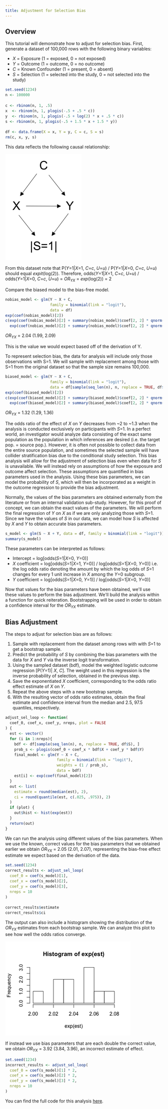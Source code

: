 ```yaml
---
title: Adjustment for Selection Bias
---
```


## Overview
This tutorial will demonstrate how to adjust for selection bias. First, generate a dataset of 100,000 rows with the following binary variables:

* *X* = Exposure (1 = exposed, 0 = not exposed)
* *Y* = Outcome (1 = outcome, 0 = no outcome)
* *C* = Known Confounder (1 = present, 0 = absent)
* *S* = Selection (1 = selected into the study, 0 = not selected into the study)

```r
set.seed(1234)
n <- 100000

c <- rbinom(n, 1, .5)
x  <- rbinom(n, 1, plogis(-.5 + .5 * c))
y  <- rbinom(n, 1, plogis(-.5 + log(2) * x + .5 * c))
s <- rbinom(n, 1, plogis(-.5 + 1.5 * x + 1.5 * y))

df <- data.frame(X = x, Y = y, C = c, S = s)
rm(c, x, y, s)
```
This data reflects the following causal relationship:

![sel_dag](/img/causal/sel_dag.png)

From this dataset note that P(*Y*=1\|*X*=1, *C*=*c*, *U*=*u*) / P(*Y*=1\|*X*=0, *C*=*c*, *U*=*u*) should equal *expit*(log(2)).
Therefore, odds(*Y*=1\|*X*=1, *C*=*c*, *U*=*u*) / odds(*Y*=1\|*X*=0, *C*=*c*, *U*=*u*) = *OR<sub>YX</sub>* = *exp*(log(2)) = 2

Compare the biased model to the bias-free model.

```r
nobias_model <- glm(Y ~ X + C,
                    family = binomial(link = "logit"),
                    data = df)
exp(coef(nobias_model)[2])
c(exp(coef(nobias_model)[2] + summary(nobias_model)$coef[2, 2] * qnorm(.025)),
  exp(coef(nobias_model)[2] + summary(nobias_model)$coef[2, 2] * qnorm(.975)))
```
*OR<sub>YX</sub>* = 2.04 (1.99, 2.09)

This is the value we would expect based off of the derivation of Y.

To represent selection bias, the data for analysis will include only those observations with S=1. We will sample with replacement among those with S=1 from the original dataset so that the sample size remains 100,000.

```r
biased_model <- glm(Y ~ X + C,
                    family = binomial(link = "logit"),
                    data = df[sample(seq_len(n), n, replace = TRUE, df$S), ])
exp(coef(biased_model)[2])
c(exp(coef(biased_model)[2] + summary(biased_model)$coef[2, 2] * qnorm(.025)),
  exp(coef(biased_model)[2] + summary(biased_model)$coef[2, 2] * qnorm(.975)))
```

*OR<sub>YX</sub>* = 1.32 (1.29, 1.36)

The odds ratio of the effect of *X* on *Y* decreases from ~2 to ~1.3 when the analysis is conducted exclusively on participants with *S*=1.  In a perfect world, an investigator would analyze data consisting of the exact same population as the population in which inferences are desired (i.e. the target pop. = source pop.).  However, it is often not possible to collect data from the entire source population, and sometimes the selected sample will have collider stratification bias due to the conditional study selection.  This bias analysis will allow for the adjustment of selection bias even when data for *S* is unavailable.  We will instead rely on assumptions of how the exposure and outcome affect selection. These assumptions are quantified in bias parameters used in the analysis.  Using these bias parameters, we can model the probability of *S*, which will then be incorporated as a weight in the outcome regression to provide the bias adjustment.

Normally, the values of the bias parameters are obtained externally from the literature or from an internal validation sub-study.  However, for this proof of concept, we can obtain the exact values of the parameters.  We will perform the final regression of *Y* on *X* as if we are only analyzing those with *S*=1. Since we have the values of *S* in our data, we can model how *S* is affected by *X* and *Y* to obtain accurate bias parameters.

```r
s_model <- glm(S ~ X + Y, data = df, family = binomial(link = "logit"))
summary(s_model)
```
These parameters can be interpreted as follows:
* Intercept = log\[odds(*S*=1\|*X*=0, *Y*=0)]
* *X* coefficient = log\[odds(*S*=1\|*X*=1, *Y*=0)] / log\[odds(*S*=1\|*X*=0, *Y*=0)] i.e. the log odds ratio denoting the amount by which the log odds of *S*=1 changes for every 1 unit increase in *X* among the *Y*=0 subgroup.
* *Y* coefficient = log\[odds(*S*=1\|*X*=0, *Y*=1)] / log\[odds(*S*=1\|*X*=0, *Y*=0)]

Now that values for the bias parameters have been obtained, we'll use these values to perform the bias adjustment. We'll build the analysis within a function for quick reiteration. Bootstrapping will be used in order to obtain a confidence interval for the *OR<sub>YX</sub>* estimate.

## Bias Adjustment

The steps to adjust for selection bias are as follows:

1. Sample with replacement from the dataset among rows with with *S*=1 to get a bootstrap sample.
2. Predict the probability of *S* by combining the bias parameters with the data for *X* and *Y* via the inverse logit transformation.
3. Using the sampled dataset (bdf), model the weighted logistic outcome regression \[P(*Y*=1)\| *X*, *C*]. The weight used in this regression is the inverse probability of selection, obtained in the previous step.
4. Save the exponentiated *X* coefficient, corresponding to the odds ratio effect estimate of *X* on *Y*.
5. Repeat the above steps with a new bootstrap sample.
6. With the resulting vector of odds ratio estimates, obtain the final estimate and confidence interval from the median and 2.5, 97.5 quantiles, respectively.

```r
adjust_sel_loop <- function(
  coef_0, coef_x, coef_y, nreps, plot = FALSE
) {
  est <- vector()
  for (i in 1:nreps){
    bdf <- df[sample(seq_len(n), n, replace = TRUE, df$S), ]
    prob_s <- plogis(coef_0 + coef_x * bdf$X + coef_y * bdf$Y)
    final_model <- glm(Y ~ X + C,
                       family = binomial(link = "logit"),
                       weights = (1 / prob_s),
                       data = bdf)
    est[i] <- exp(coef(final_model)[2])
  }
  out <- list(
    estimate = round(median(est), 2),
    ci = round(quantile(est, c(.025, .975)), 2)
  )
  if (plot) {
    out$hist <- hist(exp(est))
  }
  return(out)
}
```
We can run the analysis using different values of the bias parameters.  When we use the known, correct values for the bias parameters that we obtained earlier we obtain *OR<sub>YX</sub>* = 2.05 (2.01, 2.07), representing the bias-free effect estimate we expect based on the derivation of the data.

```r
set.seed(1234)
correct_results <- adjust_sel_loop(
  coef_0 = coef(s_model)[1],
  coef_x = coef(s_model)[2],
  coef_y = coef(s_model)[3],
  nreps = 10
)

correct_results$estimate
correct_results$ci
```
The output can also include a histogram showing the distribution of the *OR<sub>YX</sub>* estimates from each bootstrap sample. We can analyze this plot to see how well the odds ratios converge.

![sel_demo_hist](/img/causal/sel_demo_hist.png)

If instead we use bias parameters that are each double the correct value, we obtain *OR<sub>YX</sub>* = 3.92 (3.84, 3.96), an incorrect estimate of effect.

```r
set.seed(1234)
incorrect_results <- adjust_sel_loop(
  coef_0 = coef(s_model)[1] * 2,
  coef_x = coef(s_model)[2] * 2,
  coef_y = coef(s_model)[3] * 2,
  nreps = 10
)
```
You can find the full code for this analysis <a href="https://github.com/pcbrendel/causal/blob/master/bias_analysis_sel.R" target="_blank">here</a>.
